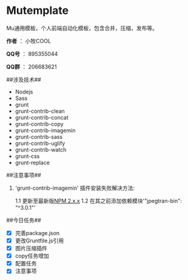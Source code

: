 Mutemplate
=====

Mu通用模板，个人前端自动化模板，包含合并，压缩，发布等。

**作者** ： 小牧COOL

**QQ号** ： 895355044

**QQ群** ： 206683621

##涉及技术##

- Nodejs
- Sass
- grunt
- grunt-contrib-clean
- grunt-contrib-concat
- grunt-contrib-copy
- grunt-contrib-imagemin
- grunt-contrib-sass
- grunt-contrib-uglify
- grunt-contrib-watch
- grunt-css
- grunt-replace

##注意事项##

1. 'grunt-contrib-imagemin' 插件安装失败解决方法:

    1.1 更新至最新版[NPM 2.x.x](https://github.com/npm/npm)
    1.2 在其之前添加依赖模块'"jpegtran-bin": "^3.0.1"'

##今日任务##

- [X] 完善package.json
- [X] 更改Gruntfile.js引用
- [X] 图片压缩插件
- [X] copy任务增加
- [X] 配置任务
- [X] 注意事项